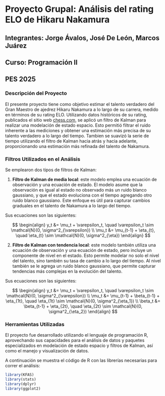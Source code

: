 # Proyecto Grupal: Análisis del rating ELO de Hikaru Nakamura
## Integrantes: Jorge Ávalos, José De León, Marcos Juárez
## Curso: Programación II
## PES 2025

### Descripción del Proyecto
El presente proyecto tiene como objetivo estimar el talento verdadero del Gran 
Maestro de ajedrez Hikaru Nakamura a lo largo de su carrera, medido en términos
de su rating ELO. Utilizando datos históricos de su rating, publicados el sitio 
web [chess.com](https://www.chess.com), se aplicó un filtro de Kalman para 
realizar una modelación de estado espacio. Esto permitió filtrar el ruido 
inherente a las mediciones y obtener una estimación más precisa de su talento 
verdadero a lo largo del tiempo. Tambien se suavizó la serie de tiempo 
utilizando el filtro de Kalman hacia atrás y hacia adelante, proporcionando 
una estimación más refinada del talento de Nakamura.

### Filtros Utilizados en el Análisis
Se emplearon dos tipos de filtros de Kalman:

1. **Filtro de Kalman de media local**: este modelo emplea una ecuación de observación
y una ecuación de estado. El modelo asume que la observación es igual al estado no
observado más un ruido blanco gaussiano, y que el estado evoluciona con el tiempo
agregando otro ruido blanco gaussiano. Este enfoque es útil para capturar cambios
graduales en el talento de Nakamura a lo largo del tiempo.

Sus ecuaciones son las siguientes:

$$
\begin{align}
y_t &= \mu_t + \varepsilon_t, \quad \varepsilon_t \sim \mathcal{N}(0, \sigma^2_{\varepsilon}) \\
\mu_t &= \mu_{t-1} + \eta_{t}, \quad \eta_{t} \sim \mathcal{N}(0, \sigma^2_{\eta})
\end{align}
$$

2. **Filtro de Kalman con tendencia local**: este modelo también utiliza una ecuación
de observación y una ecuación de estado, pero incluye un componente de nivel en
el estado. Esto permite modelar no solo el nivel del talento, sino también su tasa 
de cambio a lo largo del tiempo. Al nivel también se le agrega un ruido blanco 
gaussiano, que permite capturar tendencias más complejas en la evolución del talento.

Sus ecuaciones son las siguientes:

$$
\begin{align}
y_t &= \mu_t + \varepsilon_t, \quad \varepsilon_t \sim \mathcal{N}(0, \sigma^2_{\varepsilon}) \\
\mu_t &= \mu_{t-1} + \beta_{t-1} + \eta_{1t}, \quad \eta_{1t} \sim \mathcal{N}(0, \sigma^2_{\eta_1}) \\
\beta_t &= \beta_{t-1} + \eta_{2t}, \quad \eta_{2t} \sim \mathcal{N}(0, \sigma^2_{\eta_2})
\end{align}
$$

### Herramientas Utilizadas
El proyecto fue desarrollado utilizando el lenguaje de programación R, aprovechando
sus capacidades para el análisis de datos y paquetes especializados en modelación
de estado espacio y filtros de Kalman, así como el manejo y visualización de datos.

A continuación se muestra el código de R con las librerías necesarias para
correr el análisis:
```R
library(KFAS)
library(stats)
library(dplyr)
library(ggplot2)
```